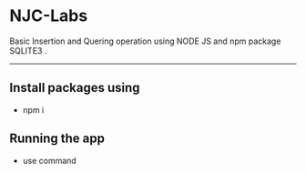 # NJC-Labs
Basic Insertion and Quering operation using NODE JS and npm package SQLITE3 .

---

## Install packages using 

- npm i

## Running the app

- use command 


